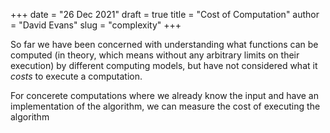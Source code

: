 +++
date = "26 Dec 2021"
draft = true
title = "Cost of Computation"
author = "David Evans"
slug = "complexity"
+++


So far we have been concerned with understanding what functions can be
computed (in theory, which means without any arbitrary limits on their
execution) by different computing models, but have not considered what
it _costs_ to execute a computation.

For concerete computations where we already know the input and have an
implementation of the algorithm, we can measure the cost of executing
the algorithm





